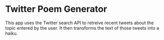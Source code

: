 # Twitter Poem Generator

This app uses the Twitter search API to retreive recent 
tweets about the topic entered by the user. It then transforms 
the text of those tweets into a haiku.



